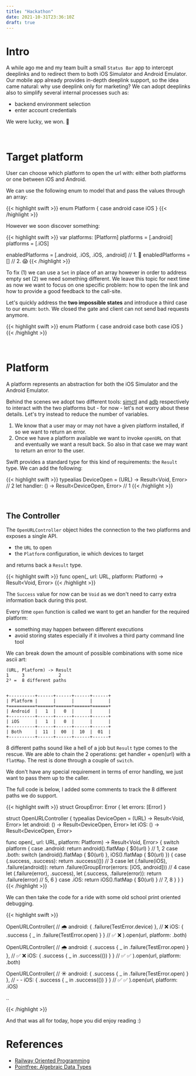 ```yaml
---
title: "Hackathon"
date: 2021-10-31T23:36:10Z
draft: true
---
```


# Intro

A while ago me and my team built a small `Status Bar` app to intercept deeplinks and to redirect them to both iOS Simulator and Android Emulator. Our mobile app already provides in-depth deeplink support, so the idea came natural: why use deeplink only for marketing?
We can adopt deeplinks also to simplify several internal processes such as:
- backend environment selection
- enter account credentials

We were lucky, we won. 🎉

&nbsp;

# Target platform

User can choose which platform to open the url with: either both platforms or one between iOS and Android.

We can use the following enum to model that and pass the values through an array:

{{< highlight swift >}}
enum Platform {
  case android
  case iOS
}
{{< /highlight >}}

However we soon discover something:

{{< highlight swift >}}
var platforms: [Platform]
platforms = [.android] 
platforms = [.iOS]

enabledPlatforms = [.android, .iOS, .iOS, .android] // 1. 🤔
enabledPlatforms = [] // 2. 😱
{{< /highlight >}}

To fix (1) we can use a `Set` in place of an array however in order to address empty set (2) we need something different. We leave this topic for next time as now we want to focus on one specific problem: how to open the link and how to provide a good feedback to the call-site.

Let's quickly address the **two impossible states** and introduce a third case to our enum: `both`. We closed the gate and client can not send bad requests anymore.

{{< highlight swift >}}
enum Platform {
  case android
  case both
  case iOS
}
{{< /highlight >}}

&nbsp;


# Platform

A platform represents an abstraction for both the iOS Simulator and the Android Emulator.

Behind the scenes we adopt two different tools: [simctl][simctl] and [adb][adb] respectively to interact with the two platforms but - for now - let's not worry about these details. Let's try instead to reduce the number of variables.

1. We know that a user may or may not have a given platform installed, if so we want to return an error.
2. Once we have a platform available we want to invoke `openURL` on that and eventually we want a result back. So also in that case we may want to return an error to the user.

Swift provides a standard type for this kind of requirements: the `Result` type.
We can add the following:

{{< highlight swift >}}
typealias DeviceOpen = (URL) -> Result<Void, Error> // 2 
let handler: () -> Result<DeviceOpen, Error> // 1
{{< /highlight >}}

&nbsp;

## The Controller

The `OpenURLController` object hides the connection to the two platforms and exposes a single API.

- the `URL` to open
- the `Platform` configuration, ie which devices to target

and returns back a `Result` type.

{{< highlight swift >}}
func open(_ url: URL, platform: Platform) -> Result<Void, Error>
{{< /highlight >}}

The `Success` value for now can be `Void` as we don't need to carry extra information back during this post.

Every time `open` function is called we want to get an handler for the required platform:
* something may happen between different executions
* avoid storing states especially if it involves a third party command line tool

We can break down the amount of possible combinations with some nice ascii art:



```
(URL, Platform) -> Result
1     3             2
2³ =  8 different paths


+----------+------+------+------+------+
| Platform |      |      |      |      |
+==========+======+======+======+======+
| Android  |   1  |   0  |      |      |
+----------+------+------+------+------+
| iOS      |   1  |   0  |      |      |
+----------+------+------+------+------+
| Both     |  11  |  00  |  10  |  01  |
+----------+------+------+------+------+
```


8 different paths sound like a hell of a job but `Result` type comes to the rescue. 
We are able to chain the 2 operations: get handler + open(url) with a `flatMap`. The rest is done through a couple of `switch`.

We don't have any special requirement in terms of error handling, we just want to pass them up to the caller.

The full code is below, I added some comments to track the 8 different paths we do support. 

{{< highlight swift >}}
struct GroupError: Error {
  let errors: [Error]
}

struct OpenURLController {
  typealias DeviceOpen = (URL) -> Result<Void, Error>
  let android: () -> Result<DeviceOpen, Error>
  let iOS: () -> Result<DeviceOpen, Error>

  func open(_ url: URL, platform: Platform) -> Result<Void, Error> {
    switch platform {
    case .android:
      return android().flatMap { $0(url) } // 1, 2
    case .both:
      switch (android().flatMap { $0(url) }, iOS().flatMap { $0(url) }) {
      case (.success, .success):
        return .success(()) // 3
      case let (.failure(iOS), .failure(android)):
        return .failure(GroupError(errors: [iOS, android])) // 4
      case let (.failure(error), .success), let (.success, .failure(error)):
        return .failure(error) // 5, 6
      }
    case .iOS:
      return iOS().flatMap { $0(url) } // 7, 8
    }
  }
}
{{< /highlight >}}

We can then take the code for a ride with some old school print oriented debugging.

{{< highlight swift >}}

OpenURLController( // 🌧
  android: { .failure(TestError.device) },                      // ❌
  iOS: { .success { _ in .failure(TestError.open) } }           // ✅ ❌
).open(url, platform: .both)

OpenURLController( // 🌧
 android: { .success { _ in .failure(TestError.open) } },      // ✅ ❌
 iOS: { .success { _ in .success(()) } }                       // ✅ ✅
).open(url, platform: .both)

OpenURLController( // ☀️
  android: { .success { _ in .failure(TestError.open) } },      // - -
  iOS: { .success { _ in .success(()) } }                       // ✅ ✅
).open(url, platform: .iOS)

..

{{< /highlight >}}


And that was all for today, hope you did enjoy reading :)


# References

* [Railway Oriented Programming](https://fsharpforfunandprofit.com/rop/)
* [Pointfree: Algebraic Data Types](https://www.pointfree.co/collections/algebraic-data-types/algebraic-data-types)

[simctl]: <https://nshipster.com/simctl/>
[adb]: <https://developer.android.com/studio/command-line/adb>